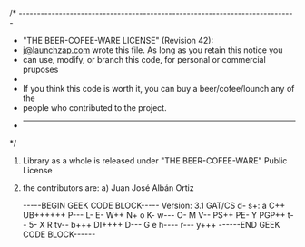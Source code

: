 /* ----------------------------------------------------------------------------
 * "THE BEER-COFEE-WARE LICENSE" (Revision 42):
 * <j@launchzap.com> wrote this file.  As long as you retain this notice you
 * can use, modify, or branch this code, for personal or commercial pruposes
 * 
 * If you think this code is worth it, you can buy a beer/cofee/lounch any of the  
 * people who contributed to the project.
 * ----------------------------------------------------------------------------
 */

1) Library as a whole is released under "THE BEER-COFEE-WARE" Public License
2) the contributors are:
	a) Juan José Albán Ortiz


	  -----BEGIN GEEK CODE BLOCK-----
    Version: 3.1
    GAT/CS d- s+: a C++ UB++++++ P--- L- E- W++ N+ o K- w--- O- M V-- PS++
    PE- Y PGP++ t-- 5- X R tv-- b+++ DI++++ D--- G e h---- r--- y+++
    ------END GEEK CODE BLOCK------